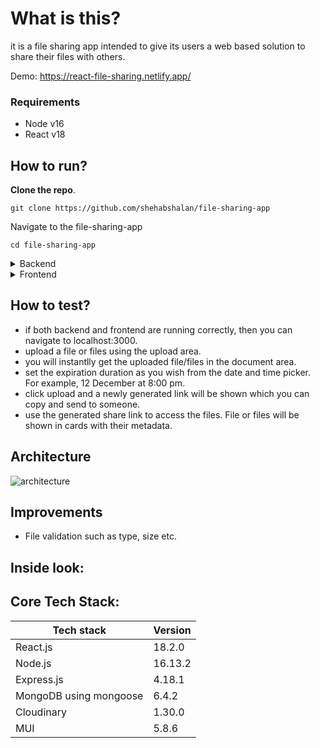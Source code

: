 # What is this?
it is a file sharing app intended to give its users a web based solution to share their files with others. 

Demo: https://react-file-sharing.netlify.app/

### Requirements
- Node v16
- React v18

## How to run?
**Clone the repo**. 

  ```
  git clone https://github.com/shehabshalan/file-sharing-app
  ```
Navigate to the file-sharing-app
  ```
  cd file-sharing-app
  ```
<details close>
<summary>Backend</summary>
 Navigate to backend folder
<pre>
  cd backend
</pre>
Install packages using  npm 
<pre>
  npm install
</pre>
Create .env file in the root folder (below command uses windows cmd)
<pre>
  type . > .env
</pre>
Run the backend
<pre>
  npm start
</pre>
</details>
<details close>
<summary>Frontend</summary>

- Navigate to frontend folder
<pre>
  cd frontend
</pre>
- Install packages using npm
<pre>
  npm install
</pre>
- Run the frontend
<pre>
  npm start
</pre>
</details>

## How to test?
- if both backend and frontend are running correctly, then you can navigate to localhost:3000.
- upload a file or files using the upload area. 
- you will instantlly get the uploaded file/files in the document area. 
- set the expiration duration as you wish from the date and time picker. For example, 12 December at 8:00 pm.
- click upload and a newly generated link will be shown which you can copy and send to someone. 
- use the generated share link to access the files. File or files will be shown in cards with their metadata.

## Architecture

![architecture](https://user-images.githubusercontent.com/30008865/177472581-72341a49-766b-4f94-8c52-30bc97840223.png)

## Improvements
- File validation such as type, size etc.

## Inside look:


## Core Tech Stack:
| Tech stack  | Version |
| ------------- | ------------- |
| React.js  | 18.2.0  |
| Node.js  | 16.13.2  |
| Express.js  | 4.18.1  |
| MongoDB using mongoose  | 6.4.2  |
| Cloudinary  | 1.30.0  |
| MUI  | 5.8.6  |
